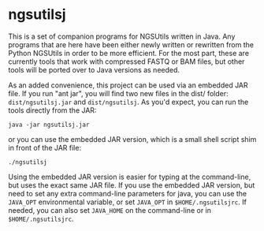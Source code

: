 ngsutilsj
=========

This is a set of companion programs for NGSUtils written in Java. Any programs that are here
have been either newly written or rewritten from the Python NGSUtils in order to be more efficient.
For the most part, these are currently tools that work with compressed FASTQ or BAM files, but other tools
will be ported over to Java versions as needed.

As an added convenience, this project can be used via an embedded JAR file. If you run "ant jar", you will find two new files in the dist/
folder: `dist/ngsutilsj.jar` and `dist/ngsutilsj`. As you'd expect, you can run the tools directly from the JAR:

    java -jar ngsutilsj.jar

or you can use the embedded JAR version, which is a small shell script shim in front of the JAR file:

    ./ngsutilsj

Using the embedded JAR version is easier for typing at the command-line, but uses the exact same JAR file. If you use the embedded JAR version, but need to set any extra command-line parameters for java, you can use the `JAVA_OPT` environmental variable, or set `JAVA_OPT` in `$HOME/.ngsutilsjrc`. If needed, you can also set `JAVA_HOME` on the command-line or in `$HOME/.ngsutilsjrc`.
